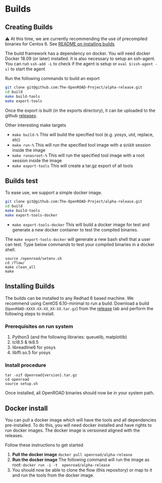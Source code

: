 # Builds

## Creating Builds
:warning: At this time, we are currently recommending the use of precompiled binaries for Centos 6. See [README on installing builds](#installing-builds)

The build framework has a dependency on docker. You will need docker Docker 18.09 (or later) installed. It is also necessary to setup an ssh-agent. You can run `ssh-add -L` to check if the agent is setup or `eval $(ssh-agent -s)` to start the agent

Run the following commands to build an export
```bash
git clone git@github.com:The-OpenROAD-Project/alpha-release.git
cd build
make build-tools
make export-tools
```

Once the export is built (in the exports directory), it can be uploaded to the github [releases](https://github.com/The-OpenROAD-Project/alpha-release/releases).

Other interesting make targets

- `make build-%` This will build the specified tool (e.g. yosys, utd, replace, etc)
- `make run-%` This will run the specified tool image with a `$USER` session inside the image
- `make runasroot-%` This will run the specified tool image with a root session inside the image
- `make export-tools` This will create a tar.gz export of all tools

## Builds test
To ease use, we support a simple docker image.
```bash
git clone git@github.com:The-OpenROAD-Project/alpha-release.git
cd build
make build-tools
make export-tools-docker
```
- `make export-tools-docker` This will build a docker image for test and generate a new docker container to test the compiled binaries.

The `make export-tools-docker` will generate a new bash shell that a user can test.
Type below commands to test your compiled binaries in a docker shell.
```scl enable rh-python35 bash
source /openroad/setenv.sh
cd /flow/
make clean_all
make
```


## Installing Builds
The builds can be installed to any Redhad 6 based machine. We recommend using CentOS 6.10-minimal to run a build.
Download a build (`OpenROAD-XXXX-XX-XX_XX-XX.tar.gz`) from the [release](https://github.com/The-OpenROAD-Project/alpha-release/releases) tab and perform the following steps to install.

### Prerequisites on run system
1. Python3 (and the following libraries: queuelib, matplotlib)
1. tcl8.5 & tk8.5
1. libreadline6 for yosys
1. libffi.so.5 for yosys

### Install procedure
```
tar -xzf Openroad{version}.tar.gz
cd openroad
source setup.sh
```
Once installed, all OpenROAD binaries should now be in your system path.

## Docker install
You can pull a docker image which will have the tools and all dependencies pre-installed. To do this, you will need docker installed and have rights to run docker images. The docker image is versioned aligned with the releases.

Follow these instructions to get started
1. **Pull the docker image**
```docker pull openroad/alpha-release```
2. **Run the docker image** The following command will run the image as root:
``` docker run -i -t  openroad/alpha-release ```
3. You should now be able to clone the flow (this repository) or map to it and run the tools from the docker image.
